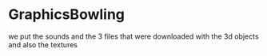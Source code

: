 # GraphicsBowling
we put the sounds and the 3 files that were downloaded with the 3d objects and also the textures
